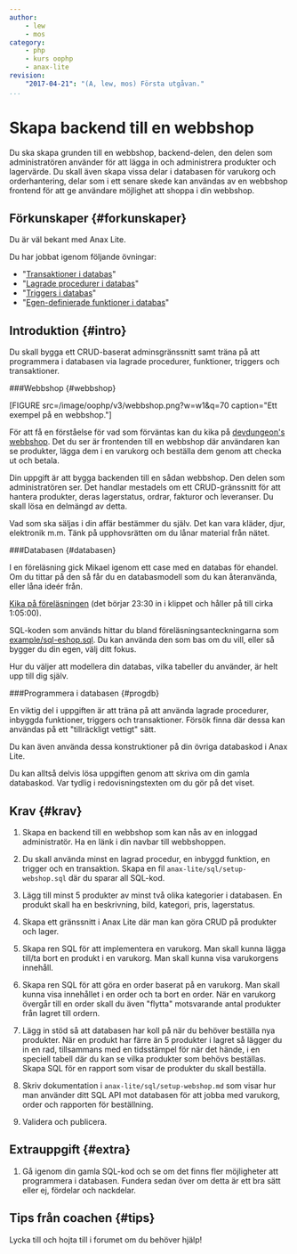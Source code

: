 ```yaml
---
author:
    - lew
    - mos
category:
    - php
    - kurs oophp
    - anax-lite
revision:
    "2017-04-21": "(A, lew, mos) Första utgåvan."
...
```

Skapa backend till en webbshop
==================================

Du ska skapa grunden till en webbshop, backend-delen, den delen som administratören använder för att lägga in och administrera produkter och lagervärde. Du skall även skapa vissa delar i databasen för varukorg och orderhantering, delar som i ett senare skede kan användas av en webbshop frontend för att ge användare möjlighet att shoppa i din webbshop.

<!--more-->



Förkunskaper {#forkunskaper}
-----------------------

Du är väl bekant med Anax Lite.

Du har jobbat igenom följande övningar:

* "[Transaktioner i databas](kunskap/transaktioner-i-databas)"
* "[Lagrade procedurer i databas](kunskap/lagrade-procedurer-i-databas)"
* "[Triggers i databas](kunskap/triggers-i-databas)"
* "[Egen-definierade funktioner i databas](kunskap/egen-definierade-funktioner-i-databas)"



Introduktion {#intro}
-----------------------

Du skall bygga ett CRUD-baserat adminsgränssnitt samt träna på att programmera i databasen via lagrade procedurer, funktioner, triggers och transaktioner.



###Webbshop {#webbshop}

[FIGURE src=/image/oophp/v3/webbshop.png?w=w1&q=70 caption="Ett exempel på en webbshop."]

För att få en förståelse för vad som förväntas kan du kika på [devdungeon's webbshop](https://shop.devdungeon.com/). Det du ser är frontenden till en webbshop där användaren kan se produkter, lägga dem i en varukorg och beställa dem genom att checka ut och betala.

Din uppgift är att bygga backenden till en sådan webbshop. Den delen som administratören ser. Det handlar mestadels om ett CRUD-gränssnitt för att hantera produkter, deras lagerstatus, ordrar, fakturor och leveranser. Du skall lösa en delmängd av detta.

Vad som ska säljas i din affär bestämmer du själv. Det kan vara kläder, djur, elektronik m.m. Tänk på upphovsrätten om du lånar material från nätet.



###Databasen {#databasen}

I en föreläsning gick Mikael igenom ett case med en databas för ehandel. Om du tittar på den så får du en databasmodell som du kan återanvända, eller låna ideér från.

[Kika på föreläsningen](https://youtu.be/fqC_VQh_E74?list=PLKtP9l5q3ce8Bhxn22oBYWZZ4-3ms1rMl&t=1425) (det börjar 23:30 in i klippet och håller på till cirka 1:05:00).

SQL-koden som används hittar du bland föreläsningsanteckningarna som [example/sql-eshop.sql](repo/slides/vt17/example/sql-eshop.sql). Du kan använda den som bas om du vill, eller så bygger du din egen, välj ditt fokus.

Hur du väljer att modellera din databas, vilka tabeller du använder, är helt upp till dig själv.



###Programmera i databasen {#progdb}

En viktig del i uppgiften är att träna på att använda lagrade procedurer, inbyggda funktioner, triggers och transaktioner. Försök finna där dessa kan användas på ett "tillräckligt vettigt" sätt.

Du kan även använda dessa konstruktioner på din övriga databaskod i Anax Lite.

Du kan alltså delvis lösa uppgiften genom att skriva om din gamla databaskod. Var tydlig i redovisningstexten om du gör på det viset.



Krav {#krav}
-----------------------

1. Skapa en backend till en webbshop som kan nås av en inloggad administratör. Ha en länk i din navbar till webbshoppen.

1. Du skall använda minst en lagrad procedur, en inbyggd funktion, en trigger och en transaktion. Skapa en fil `anax-lite/sql/setup-webshop.sql` där du sparar all SQL-kod.

1. Lägg till minst 5 produkter av minst två olika kategorier i databasen. En produkt skall ha en beskrivning, bild, kategori, pris, lagerstatus.

1. Skapa ett gränssnitt i Anax Lite där man kan göra CRUD på produkter och lager.

1. Skapa ren SQL för att implementera en varukorg. Man skall kunna lägga till/ta bort en produkt i en varukorg. Man skall kunna visa varukorgens innehåll.

1. Skapa ren SQL för att göra en order baserat på en varukorg. Man skall kunna visa innehållet i en order och ta bort en order. När en varukorg övergår till en order skall du även "flytta" motsvarande antal produkter från lagret till ordern.

1. Lägg in stöd så att databasen har koll på när du behöver beställa nya produkter. När en produkt har färre än 5 produkter i lagret så lägger du in en rad, tillsammans med en tidsstämpel för när det hände, i en speciell tabell där du kan se vilka produkter som behövs beställas. Skapa SQL för en rapport som visar de produkter du skall beställa.

1. Skriv dokumentation i `anax-lite/sql/setup-webshop.md` som visar hur man använder ditt SQL API mot databasen för att jobba med varukorg, order och rapporten för beställning.

1. Validera och publicera.



Extrauppgift {#extra}
-----------------------

1. Gå igenom din gamla SQL-kod och se om det finns fler möjligheter att programmera i databasen. Fundera sedan över om detta är ett bra sätt eller ej, fördelar och nackdelar.



Tips från coachen {#tips}
-----------------------

Lycka till och hojta till i forumet om du behöver hjälp!
